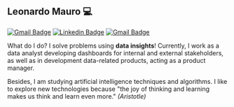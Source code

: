 ## Leonardo Mauro 💻 
[![Gmail Badge](https://img.shields.io/badge/portfolio-website-blue?style=flat-square)](http://leonardomauro.com/portfolio/)
[![Linkedin Badge](https://img.shields.io/badge/-LeonardoMauro-blue?style=flat-square&logo=Linkedin&logoColor=white&link=https://www.linkedin.com/in/leonardo-mauro/)](https://www.linkedin.com/in/leonardo-mauro/)
[![Gmail Badge](https://img.shields.io/badge/-leo.mauro.desenv@gmail.com-c14438?style=flat-square&logo=Gmail&logoColor=white&link=mailto:leo.mauro.desenv@gmail.com)](mailto:leo.mauro.desenv@gmail.com)

What do I do? I solve problems using **data insights**! Currently, I work as a data analyst developing dashboards for internal and external stakeholders, as well as in development data-related products, acting as a product manager.   

Besides, I am studying artificial intelligence techniques and algorithms. I like to explore new technologies because "the joy of thinking and learning makes us think and learn even more." _(Aristotle)_   
